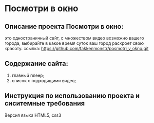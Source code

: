 # Посмотри в окно
## Описание проекта **Посмотри в окно**:
это одностраничный сайт, с множеством видео возможно вашего города, выбирайте в какое время суток ваш город раскроет свою красоту.
ссылка: https://github.com/fakkenmonstr/posmotri_v_okno.git
## Содержание сайта:
1. главный плеер;
2. список с подходящими видео;
## Инструкция по использованию проекта и сиситемные требования
Версия языка HTML5, css3
